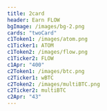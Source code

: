 ```yaml
---
title: 2card
header: Earn FLOW
bgImage: /images/bg-2.png
cards: "twoCard"
c1Token1: /images/atom.png
c1Ticker1: ATOM
c1Token2: /images/flow.png
c1Ticker2: FLOW
c1Apr: "400"
c2Token1: /images/btc.png
c2Ticker1: wBTC
c2Token2: /images/multiBTC.png
c2Ticker2: multiBTC
c2Apr: "43"
---
```


#
